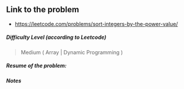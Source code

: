 ## Link to the problem
 
 - https://leetcode.com/problems/sort-integers-by-the-power-value/
 
##### Difficulty Level (according to Leetcode)
 
 > Medium ( Array | Dynamic Programming )
 
##### Resume of the problem:


##### Notes
  